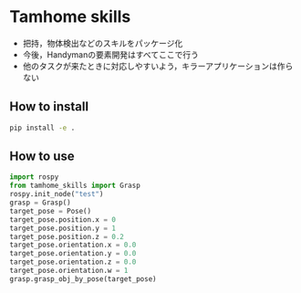 # Tamhome skills

- 把持，物体検出などのスキルをパッケージ化
- 今後，Handymanの要素開発はすべてここで行う
- 他のタスクが来たときに対応しやすいよう，キラーアプリケーションは作らない

## How to install

```bash
pip install -e .
```

## How to use

```python
import rospy
from tamhome_skills import Grasp
rospy.init_node("test")
grasp = Grasp()
target_pose = Pose()
target_pose.position.x = 0
target_pose.position.y = 1
target_pose.position.z = 0.2
target_pose.orientation.x = 0.0
target_pose.orientation.y = 0.0
target_pose.orientation.z = 0.0
target_pose.orientation.w = 1
grasp.grasp_obj_by_pose(target_pose)
```